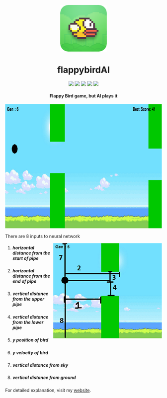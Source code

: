<p align="center">
  <a href="" rel="noopener">
 <img height=150px src="./img/flappybird.jpg" alt="FlappyBird-logo"></a>
</p>
<h1 align="center">flappybirdAI</h1>


<div align="center">
<img src="https://img.shields.io/github/license/sushantPatrikar/flappybirdAI">	
<img src="https://www.codefactor.io/repository/github/sushantpatrikar/flappybirdai/badge/master"/>
<img src="https://img.shields.io/github/stars/sushantPatrikar/flappybirdAI">
<img src="https://img.shields.io/github/forks/sushantPatrikar/flappybirdAI">
<img src="https://img.shields.io/github/issues/sushantPatrikar/flappybirdAI">

</div>

<h4 align="center">Flappy Bird game, but AI plays it</h4>

<p align="center">
<img src = "./img/fb.gif" height=400 width=600>
</p>

<p>There are 8 inputs to neural network</p>

<img src="./img/fbex.jpg" align="right">
<ol>
					<li><h5>horizontal distance from the start of pipe</h5></li>
					<li><h5>horizontal distance from the end of pipe</h5></li>
					<li><h5>vertical distance from the upper pipe</h5></li>
					<li><h5>vertical distance from the lower pipe</h5></li>
					<li><h5>y position of bird</h5></li>
					<li><h5>y velocity of bird</h5></li>
					<li><h5>vertical distance from sky</h5></li>
					<li><h5>vertical distance from ground</h5></li>
				</ol>
        
For detailed explanation, visit my <a href="https://sushantpatrikar.github.io/flappybirdAI.html"> website</a>.

